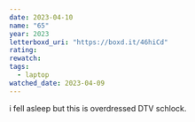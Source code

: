 ```yaml
---
date: 2023-04-10
name: "65"
year: 2023
letterboxd_uri: "https://boxd.it/46hiCd"
rating: 
rewatch: 
tags:
  - laptop
watched_date: 2023-04-09
---
```


i fell asleep but this is overdressed DTV schlock.
